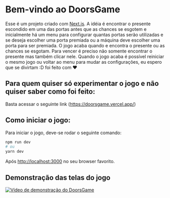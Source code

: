 # Bem-vindo ao DoorsGame

Esse é um projeto criado com [Next.js](https://nextjs.org/).
A idéia é encontrar o presente escondido em uma das portas antes que as chances se esgotem e inicialmente há
um menu para configurar quantas portas serão utilizadas e se deseja escolher uma porta premiada ou a máquina deve escolher uma porta para ser premiada. 
O jogo acaba quando e encontra o presente ou as chances se esgotam.
Para vencer é preciso não somente encontrar o presente mas também clicar nele.
Quando o jogo acaba é possível reiniciar o mesmo jogo ou voltar ao menu para mudar as configurações, eu espero
que se divirtam :D foi feito com ❤️

## Para quem quiser só experimentar o jogo e não quiser saber como foi feito:
Basta acessar o seguinte link (https://doorsgame.vercel.app/)

## Como iniciar o jogo:

Para iniciar o jogo, deve-se rodar o seguinte comando:

```bash
npm run dev
# ou
yarn dev
```

Após [http://localhost:3000](http://localhost:3000) no seu browser favorito.

## Demonstração das telas do jogo
[![Vídeo de demonstração do DoorsGame](https://yt-embed.herokuapp.com/embed?v=4mzJu3ZwfI8)](https://www.youtube.com/watch?v=4mzJu3ZwfI8 "Vídeo de demonstração do DoorsGame")
